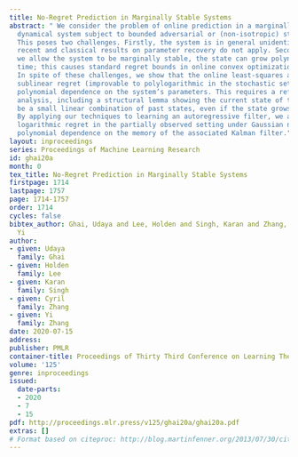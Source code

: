 ```yaml
---
title: No-Regret Prediction in Marginally Stable Systems
abstract: " We consider the problem of online prediction in a marginally stable linear
  dynamical system subject to bounded adversarial or (non-isotropic) stochastic perturbations.
  This poses two challenges. Firstly, the system is in general unidentifiable, so
  recent and classical results on parameter recovery do not apply. Secondly, because
  we allow the system to be marginally stable, the state can grow polynomially with
  time; this causes standard regret bounds in online convex optimization to be vacuous.
  In spite of these challenges, we show that the online least-squares algorithm achieves
  sublinear regret (improvable to polylogarithmic in the stochastic setting), with
  polynomial dependence on the system’s parameters. This requires a refined regret
  analysis, including a structural lemma showing the current state of the system to
  be a small linear combination of past states, even if the state grows polynomially.
  By applying our techniques to learning an autoregressive filter, we also achieve
  logarithmic regret in the partially observed setting under Gaussian noise, with
  polynomial dependence on the memory of the associated Kalman filter."
layout: inproceedings
series: Proceedings of Machine Learning Research
id: ghai20a
month: 0
tex_title: No-Regret Prediction in Marginally Stable Systems
firstpage: 1714
lastpage: 1757
page: 1714-1757
order: 1714
cycles: false
bibtex_author: Ghai, Udaya and Lee, Holden and Singh, Karan and Zhang, Cyril and Zhang,
  Yi
author:
- given: Udaya
  family: Ghai
- given: Holden
  family: Lee
- given: Karan
  family: Singh
- given: Cyril
  family: Zhang
- given: Yi
  family: Zhang
date: 2020-07-15
address: 
publisher: PMLR
container-title: Proceedings of Thirty Third Conference on Learning Theory
volume: '125'
genre: inproceedings
issued:
  date-parts:
  - 2020
  - 7
  - 15
pdf: http://proceedings.mlr.press/v125/ghai20a/ghai20a.pdf
extras: []
# Format based on citeproc: http://blog.martinfenner.org/2013/07/30/citeproc-yaml-for-bibliographies/
---
```

